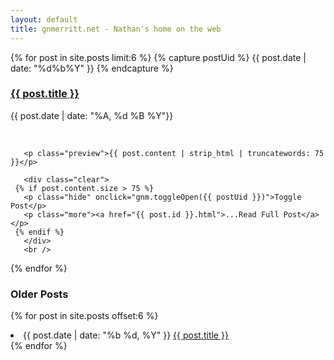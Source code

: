 ```yaml
---
layout: default
title: gnmerritt.net - Nathan's home on the web
---
```


<section>

{% for post in site.posts limit:6 %}
  {% capture postUid %}
    {{ post.date | date: "%d%b%Y" }}
  {% endcapture %}

  <article class="post" id="{{ postUid }}">
       <div class="clear">
         <h3> <a href="{{ post.id }}.html">{{ post.title }}</a></h3>
         <p class="date">{{ post.date | date: "%A, %d %B  %Y"}}</p>
       </div>
       <br />

       <p class="preview">{{ post.content | strip_html | truncatewords: 75 }}</p>

       <div class="clear">
     {% if post.content.size > 75 %}
       <p class="hide" onclick="gnm.toggleOpen({{ postUid }})">Toggle Post</p>
       <p class="more"><a href="{{ post.id }}.html">...Read Full Post</a></p>
     {% endif %}
       </div>
       <br />
  </article>
{% endfor %}

</section>

### Older Posts ###

{% for post in site.posts offset:6 %}
  <li>
    <span class="date">{{ post.date | date: "%b %d, %Y" }}</span>
    <a href="{{ post.url }}">{{ post.title }}</a>
  </li>
{% endfor %}